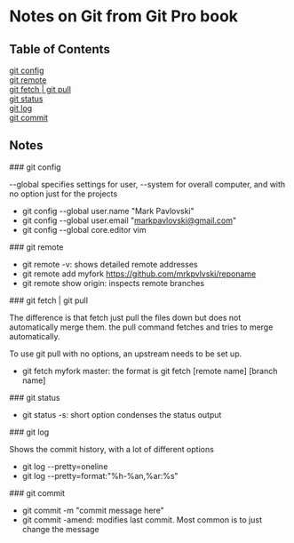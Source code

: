 # Notes on Git from Git Pro book

## Table of Contents  
[git config](#config)  
[git remote](#remote)  
[git fetch | git pull](#fetch-pull)  
[git status](#status)  
[git log](#log)  
[git commit](#commit)  

## Notes


<a name="config"/>
### git config

--global specifies settings for user, --system for overall computer, and with no option just for the projects
* git config --global user.name "Mark Pavlovski"
* git config --global user.email "markpavlovski@gmail.com"
* git config --global core.editor vim

<a name="remote"/>
### git remote


* git remote -v: shows detailed remote addresses
* git remote add myfork https://github.com/mrkpvlvski/reponame
* git remote show origin: inspects remote branches

<a name="fetch-pull"/>
### git fetch | git pull

The difference is that fetch just pull the files down but does not automatically merge them. the pull command fetches and tries to merge automatically.

To use git pull with no options, an upstream needs to be set up.

* git fetch myfork master: the format is git fetch [remote name] [branch name]

<a name="status"/>
### git status

* git status -s: short option condenses the status output

<a name="log"/>
### git log

Shows the commit history, with a lot of different options

* git log --pretty=oneline
* git log --pretty=format:"%h-%an,%ar:%s"

<a name="commit"/>
### git commit

* git commit -m "commit message here"
* git commit -amend: modifies last commit. Most common is to just change the message
